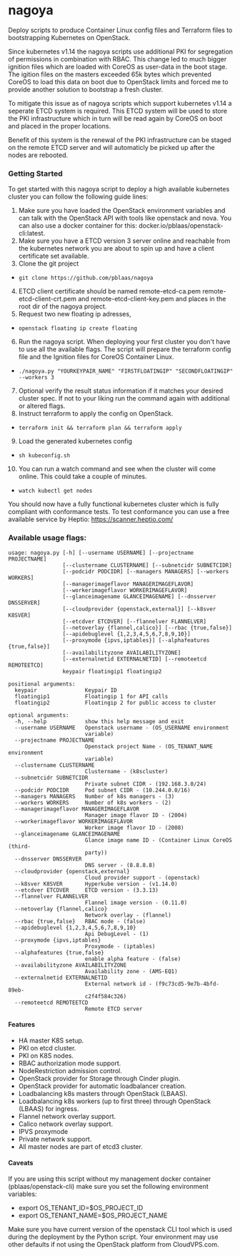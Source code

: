 # nagoya
Deploy scripts to produce Container Linux config files and Terraform files to bootstrapping Kubernetes on OpenStack.

Since kubernetes v1.14 the nagoya scripts use additional PKI for segregation of permissions in combination with RBAC.
This change led to much bigger ignition files which are loaded with CoreOS as user-data in the boot stage. The igition files on the masters exceeded 65k bytes which prevented CoreOS to load this data on boot due to OpenStack limits and forced me to provide another solution to bootstrap a fresh cluster.

To mitigate this issue as of nagoya scripts which support kubernetes v1.14 a seperate ETCD system is required. This ETCD system will be used to store the PKI infrastructure which in turn will be read again by CoreOS on boot and placed in the proper locations.

Benefit of this system is the renewal of the PKI infrastructure can be staged on the remote ETCD server and will automaticly be picked up after the nodes are rebooted.



### Getting Started

To get started with this nagoya script to deploy a high available kubernetes cluster you can follow the following guide lines:
1. Make sure you have loaded the OpenStack environment variables and can talk with the OpenStack API with tools like openstack and nova. You can also use a docker container for this: docker.io/pblaas/openstack-cli:latest.
2. Make sure you have a ETCD version 3 server online and reachable from the kubernetes network you are about to spin up and have a client certificate set available.
3. Clone the git project
  * `git clone https://github.com/pblaas/nagoya`
4. ETCD client certificate should be named remote-etcd-ca.pem remote-etcd-client-crt.pem and remote-etcd-client-key.pem and places in the root dir of the nagoya project.
5. Request two new floating ip adresses,
  * `openstack floating ip create floating`
6. Run the nagoya script. When deploying your first cluster you don't have to use all the available flags. The script will prepare the terraform config file and the Ignition files for CoreOS Container Linux.
  * `./nagoya.py "YOURKEYPAIR_NAME" "FIRSTFLOATINGIP" "SECONDFLOATINGIP" --workers 3`
7. Optional verify the result status information if it matches your desired cluster spec. If not to your liking run the command again with additional or altered flags.
8. Instruct terraform to apply the config on OpenStack.
  * `terraform init && terraform plan && terraform apply`
9. Load the generated kubernetes config
  * `sh kubeconfig.sh`
10. You can run a watch command and see when the cluster will come online. This could take a couple of minutes.
  * `watch kubectl get nodes`

You should now have a fully functional kubernetes cluster which is fully compliant with conformance tests. To test conformance you can use a free available service by Heptio: https://scanner.heptio.com/

### Available usage flags:
```
usage: nagoya.py [-h] [--username USERNAME] [--projectname PROJECTNAME]
                 [--clustername CLUSTERNAME] [--subnetcidr SUBNETCIDR]
                 [--podcidr PODCIDR] [--managers MANAGERS] [--workers WORKERS]
                 [--managerimageflavor MANAGERIMAGEFLAVOR]
                 [--workerimageflavor WORKERIMAGEFLAVOR]
                 [--glanceimagename GLANCEIMAGENAME] [--dnsserver DNSSERVER]
                 [--cloudprovider {openstack,external}] [--k8sver K8SVER]
                 [--etcdver ETCDVER] [--flannelver FLANNELVER]
                 [--netoverlay {flannel,calico}] [--rbac {true,false}]
                 [--apidebuglevel {1,2,3,4,5,6,7,8,9,10}]
                 [--proxymode {ipvs,iptables}] [--alphafeatures {true,false}]
                 [--availabilityzone AVAILABILITYZONE]
                 [--externalnetid EXTERNALNETID] [--remoteetcd REMOTEETCD]
                 keypair floatingip1 floatingip2

positional arguments:
  keypair               Keypair ID
  floatingip1           Floatingip 1 for API calls
  floatingip2           Floatingip 2 for public access to cluster

optional arguments:
  -h, --help            show this help message and exit
  --username USERNAME   Openstack username - (OS_USERNAME environment
                        variable)
  --projectname PROJECTNAME
                        Openstack project Name - (OS_TENANT_NAME environment
                        variable)
  --clustername CLUSTERNAME
                        Clustername - (k8scluster)
  --subnetcidr SUBNETCIDR
                        Private subnet CIDR - (192.168.3.0/24)
  --podcidr PODCIDR     Pod subnet CIDR - (10.244.0.0/16)
  --managers MANAGERS   Number of k8s managers - (3)
  --workers WORKERS     Number of k8s workers - (2)
  --managerimageflavor MANAGERIMAGEFLAVOR
                        Manager image flavor ID - (2004)
  --workerimageflavor WORKERIMAGEFLAVOR
                        Worker image flavor ID - (2008)
  --glanceimagename GLANCEIMAGENAME
                        Glance image name ID - (Container Linux CoreOS (third-
                        party))
  --dnsserver DNSSERVER
                        DNS server - (8.8.8.8)
  --cloudprovider {openstack,external}
                        Cloud provider support - (openstack)
  --k8sver K8SVER       Hyperkube version - (v1.14.0)
  --etcdver ETCDVER     ETCD version - (3.3.13)
  --flannelver FLANNELVER
                        Flannel image version - (0.11.0)
  --netoverlay {flannel,calico}
                        Network overlay - (flannel)
  --rbac {true,false}   RBAC mode - (false)
  --apidebuglevel {1,2,3,4,5,6,7,8,9,10}
                        Api DebugLevel - (1)
  --proxymode {ipvs,iptables}
                        Proxymode - (iptables)
  --alphafeatures {true,false}
                        enable alpha feature - (false)
  --availabilityzone AVAILABILITYZONE
                        Availability zone - (AMS-EQ1)
  --externalnetid EXTERNALNETID
                        External network id - (f9c73cd5-9e7b-4bfd-89eb-
                        c2f4f584c326)
  --remoteetcd REMOTEETCD
                        Remote ETCD server
```

#### Features
* HA master K8S setup.
* PKI on etcd cluster.
* PKI on K8S nodes.
* RBAC authorization mode support.
* NodeRestriction admission control.
* OpenStack provider for Storage through Cinder plugin.
* OpenStack provider for automatic loadbalancer creation.
* Loadbalancing k8s masters through OpenStack (LBAAS).
* Loadbalancing k8s workers (up to first three) through OpenStack (LBAAS) for ingress.
* Flannel network overlay support.
* Calico network overlay support.
* IPVS proxymode
* Private network support.
* All master nodes are part of etcd3 cluster.

#### Caveats
If you are using this script without my management docker container (pblaas/openstack-cli) make sure you set the following environment variables:

* export OS_TENANT_ID=$OS_PROJECT_ID
* export OS_TENANT_NAME=$OS_PROJECT_NAME

Make sure you have current version of the openstack CLI tool which is used during the deployment by the Python script.
Your environment may use other defaults if not using the OpenStack platform from CloudVPS.com.
